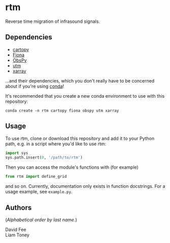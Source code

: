 rtm
===

Reverse time migration of infrasound signals.

Dependencies
------------

* [cartopy](https://scitools.org.uk/cartopy/docs/latest/)
* [Fiona](https://fiona.readthedocs.io/en/latest/)
* [ObsPy](http://docs.obspy.org/)
* [utm](https://github.com/Turbo87/utm)
* [xarray](http://xarray.pydata.org/en/stable/)

...and their dependencies, which you don't really have to be concerned about if
you're using [conda](https://docs.conda.io/projects/conda/en/latest/index.html)!

It's recommended that you create a new conda environment to use with this
repository:
```
conda create -n rtm cartopy fiona obspy utm xarray
```

Usage
-----

To use rtm, clone or download this repository and add it to your Python path,
e.g. in a script where you'd like to use rtm:
```python
import sys
sys.path.insert(0, '/path/to/rtm')
```
Then you can access the module's functions with (for example)
```python
from rtm import define_grid
```
and so on. Currently, documentation only exists in function docstrings. For a
usage example, see `example.py`.

Authors
-------

(_Alphabetical order by last name._)

David Fee  
Liam Toney
